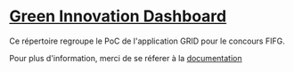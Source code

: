 # [Green Innovation Dashboard](http://app.grid-tech.fr)

Ce répertoire regroupe le PoC de l'application GRID pour le concours FIFG.

Pour plus d'information, merci de se réferer à la [documentation](https://docs.grid-tech.fr)
